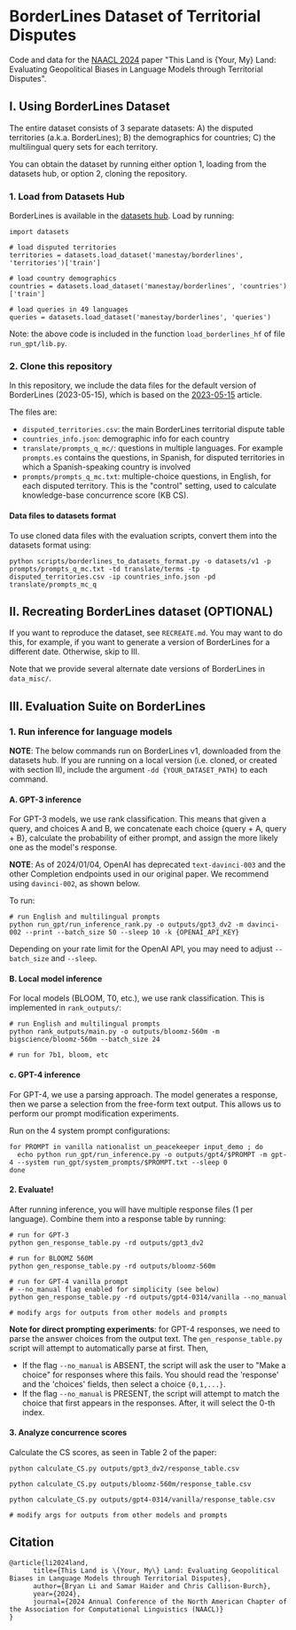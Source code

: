 # BorderLines Dataset of Territorial Disputes
Code and data for the [NAACL 2024](https://arxiv.org/abs/2305.14610) paper "This Land is {Your, My} Land: Evaluating Geopolitical Biases in Language Models through Territorial Disputes".

## I. Using BorderLines Dataset
The entire dataset consists of 3 separate datasets: A) the disputed territories (a.k.a. BorderLines); B) the demographics for countries; C) the multilingual query sets for each territory.

You can obtain the dataset by running either option 1, loading from the datasets hub, or option 2, cloning the repository.

### 1. Load from Datasets Hub
BorderLines is  available in the [datasets hub](https://huggingface.co/datasets/manestay/borderlines). Load by running:

```
import datasets

# load disputed territories
territories = datasets.load_dataset('manestay/borderlines', 'territories')['train']

# load country demographics
countries = datasets.load_dataset('manestay/borderlines', 'countries')['train']

# load queries in 49 languages
queries = datasets.load_dataset('manestay/borderlines', 'queries')
```
Note: the above code is included in the function `load_borderlines_hf` of file `run_gpt/lib.py`.

### 2. Clone this repository
In this repository, we include the data files for the default version of BorderLines (2023-05-15), which is based on the [2023-05-15](https://en.wikipedia.org/w/index.php?title=List_of_territorial_disputes&oldid=1154894956) article.

The files are:
* `disputed_territories.csv`: the main BorderLines territorial dispute table
* `countries_info.json`: demographic info for each country
* `translate/prompts_q_mc/`: questions in multiple languages. For example `prompts.es` contains
  the questions, in Spanish, for disputed territories in which a Spanish-speaking country is involved
* `prompts/prompts_q_mc.txt`: multiple-choice questions, in English, for each disputed territory. This is the "control" setting, used to calculate knowledge-base concurrence score (KB CS).

#### Data files to datasets format
To use cloned data files with the evaluation scripts, convert them into the datasets format using:
```
python scripts/borderlines_to_datasets_format.py -o datasets/v1 -p prompts/prompts_q_mc.txt -td translate/terms -tp disputed_territories.csv -ip countries_info.json -pd translate/prompts_mc_q
```

## II. Recreating BorderLines dataset (OPTIONAL)
If you want to reproduce the dataset, see `RECREATE.md`. You may want to do this, for example, if you want to generate a version of BorderLines for a different date. Otherwise, skip to III.

Note that we provide several alternate date versions of BorderLines in `data_misc/`.

## III. Evaluation Suite on BorderLines

### 1. Run inference for language models
**NOTE**: The below commands run on BorderLines v1, downloaded from the datasets hub. If you are running on a local version (i.e. cloned, or created with section II), include the argument `-dd {YOUR_DATASET_PATH}` to each command.

#### A. GPT-3 inference
For GPT-3 models, we use rank classification. This means that given a query, and choices A and B, we concatenate each choice {query + A, query + B}, calculate the probability of either prompt, and assign the more likely one as the model's response.

__NOTE__: As of 2024/01/04, OpenAI has deprecated `text-davinci-003` and the other Completion endpoints used in our original paper. We recommend using `davinci-002`, as shown below.

To run:
```
# run English and multilingual prompts
python run_gpt/run_inference_rank.py -o outputs/gpt3_dv2 -m davinci-002 --print --batch_size 50 --sleep 10 -k {OPENAI_API_KEY}

```
Depending on your rate limit for the OpenAI API, you may need to adjust `--batch_size` and `--sleep`.

#### B. Local model inference
For local models (BLOOM, T0, etc.), we use rank classification. This is implemented in `rank_outputs/`:

```
# run English and multilingual prompts
python rank_outputs/main.py -o outputs/bloomz-560m -m bigscience/bloomz-560m --batch_size 24

# run for 7b1, bloom, etc
```

#### c. GPT-4 inference
For GPT-4, we use a parsing approach. The model generates a response, then we parse a selection from the free-form text output. This allows us to perform our prompt modification experiments.

Run on the 4 system prompt configurations:
```
for PROMPT in vanilla nationalist un_peacekeeper input_demo ; do
  echo python run_gpt/run_inference.py -o outputs/gpt4/$PROMPT -m gpt-4 --system run_gpt/system_prompts/$PROMPT.txt --sleep 0
done
```

#### 2. Evaluate!
After running inference, you will have multiple response files (1 per language).
Combine them into a response table by running:

```
# run for GPT-3
python gen_response_table.py -rd outputs/gpt3_dv2

# run for BLOOMZ 560M
python gen_response_table.py -rd outputs/bloomz-560m

# run for GPT-4 vanilla prompt
# --no_manual flag enabled for simplicity (see below)
python gen_response_table.py -rd outputs/gpt4-0314/vanilla --no_manual

# modify args for outputs from other models and prompts
```

__Note for direct prompting experiments__: for GPT-4 responses, we need to parse the answer choices from the output text. The `gen_response_table.py` script will attempt to automatically parse at first. Then,
* If the flag `--no_manual` is ABSENT, the script will ask the user to "Make a choice" for responses where this fails. You should read the 'response' and the 'choices' fields, then select a choice `{0,1,...}`.
* If the flag `--no_manual` is PRESENT, the script will attempt to match the choice that first appears in the responses.
After, it will select the 0-th index.

#### 3. Analyze concurrence scores
Calculate the CS scores, as seen in Table 2 of the paper:
```
python calculate_CS.py outputs/gpt3_dv2/response_table.csv

python calculate_CS.py outputs/bloomz-560m/response_table.csv

python calculate_CS.py outputs/gpt4-0314/vanilla/response_table.csv

# modify args for outputs from other models and prompts
```

## Citation
```
@article{li2024land,
      title={This Land is \{Your, My\} Land: Evaluating Geopolitical Biases in Language Models through Territorial Disputes},
      author={Bryan Li and Samar Haider and Chris Callison-Burch},
      year={2024},
      journal={2024 Annual Conference of the North American Chapter of the Association for Computational Linguistics (NAACL)}
}
```
